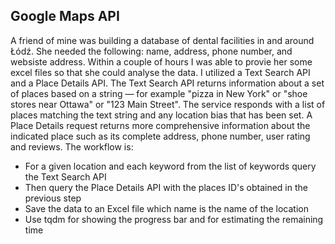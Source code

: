 ## Google Maps API

A friend of mine was building a database of dental facilities in and around Łódź. She needed the following: name, address, phone number, and websiste address. Within a couple of hours I was able to provie her some excel files so that she could analyse the data. I utilized a Text Search API and a Place Details API. The Text Search API returns information about a set of places based on a string — for example "pizza in New York" or "shoe stores near Ottawa" or "123 Main Street". The service responds with a list of places matching the text string and any location bias that has been set. A Place Details request returns more comprehensive information about the indicated place such as its complete address, phone number, user rating and reviews. 
The workflow is:
* For a given location and each keyword from the list of keywords query the Text Search API
* Then query the Place Details API with the places ID's obtained in the previous step
* Save the data to an Excel file which name is the name of the location
* Use tqdm for showing the progress bar and for estimating the remaining time